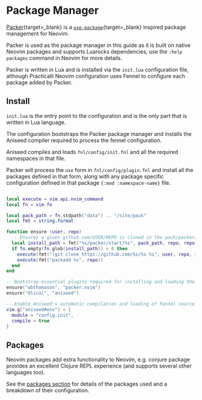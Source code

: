 # Package Manager

[Packer](https://github.com/wbthomason/packer.nvim){target=_blank} is a [`use-package`](https://github.com/jwiegley/use-package){target=_blank} inspired package management for Neovim.

Packer is used as the package manager in this guide as it is built on native Neovim packages and supports Luarocks dependencies, use the `:help packages` command in Neovim for more details.

Packer is written in Lua and is installed via the `init.lua` configuration file, although Practicalli Neovim configuration uses Fennel to configure each package added by Packer.


## Install

`init.lua` is the entry point to the configuration and is the only part that is written in Lua language.

The configuration bootstraps the Packer package manager and installs the Aniseed compiler required to process the fennel configuration.

Aniseed compiles and loads `fnl/config/init.fnl` and all the required namespaces in that file.

Packer will process the `use` form in `fnl/config/plugin.fnl` and install all the packages defined in that form, along with any package specific configuration defined in that package `{:mod :namespace-name}` file.


```lua

local execute = vim.api.nvim_command
local fn = vim.fn

local pack_path = fn.stdpath("data") .. "/site/pack"
local fmt = string.format

function ensure (user, repo)
  -- Ensures a given github.com/USER/REPO is cloned in the pack/packer/start directory.
  local install_path = fmt("%s/packer/start/%s", pack_path, repo, repo)
  if fn.empty(fn.glob(install_path)) > 0 then
    execute(fmt("!git clone https://github.com/%s/%s %s", user, repo, install_path))
    execute(fmt("packadd %s", repo))
  end
end

-- Bootstrap essential plugins required for installing and loading the rest.
ensure("wbthomason", "packer.nvim")
ensure("Olical", "aniseed")

-- Enable Aniseed's automatic compilation and loading of Fennel source code.
vim.g["aniseed#env"] = {
  module = "config.init",
  compile = true
}
```


## Packages

Neovim packages add extra functionality to Neovim, e.g. conjure package provides an excellent Clojure REPL experience (and supports several other languages too).

See the [packages section](packages/index.md) for details of the packages used and a breakdown of their configuration.

